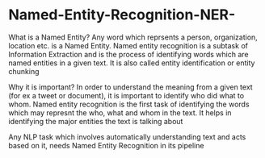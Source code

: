 # Named-Entity-Recognition-NER-

What is a Named Entity?
Any word which reprsents a person, organization, location etc. is a Named Entity. Named entity recognition is a subtask of Information Extraction and is the process of identifying words which are named entities in a given text. It is also called entity identification or entity chunking

Why it is important?
In order to understand the meaning from a given text (for ex a tweet or document), it is important to identify who did what to whom. Named entity recognition is the first task of identifying the words which may represnt the who, what and whom in the text. It helps in identifying the major entities the text is talking about

Any NLP task which involves automatically understanding text and acts based on it, needs Named Entity Recognition in its pipeline
